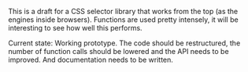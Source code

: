 This is a draft for a CSS selector library that works from the top (as the engines inside browsers). Functions are used pretty intensely, it will be interesting to see how well this performs.

Current state: Working prototype. The code should be restructured, the number of function calls should be lowered and the API needs to be improved. And documentation needs to be written.